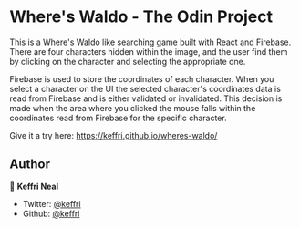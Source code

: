<h1>Where's Waldo - The Odin Project</h1>

This is a Where's Waldo like searching game built with React and Firebase. There are four characters hidden within the image, and the user find them by clicking on the character and selecting the appropriate one.

Firebase is used to store the coordinates of each character. When you select a character on the UI the selected character's coordinates data is read from Firebase and is either validated or invalidated. This decision is made when the area where you clicked the mouse falls within the coordinates read from Firebase for the specific character.

Give it a try here: https://keffri.github.io/wheres-waldo/

## Author

👤 **Keffri Neal**

- Twitter: [@keffri](https://twitter.com/keffri)
- Github: [@keffri](https://github.com/keffri)
